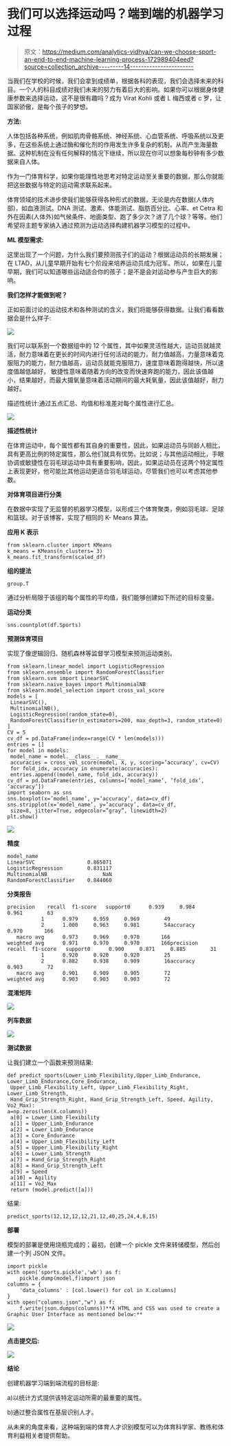 # 我们可以选择运动吗？端到端的机器学习过程

> 原文：<https://medium.com/analytics-vidhya/can-we-choose-sport-an-end-to-end-machine-learning-process-172989404eed?source=collection_archive---------14----------------------->

当我们在学校的时候，我们会拿到成绩单，根据各科的表现，我们会选择未来的科目。一个人的科目成绩对我们未来的努力有着巨大的影响。如果你可以根据身体健康参数来选择运动，这不是很有趣吗？成为 Virat Kohli 或者 L 梅西或者 c 罗，让国家骄傲，是每个孩子的梦想。

**方法:**

人体包括各种系统，例如肌肉骨骼系统、神经系统、心血管系统、呼吸系统以及更多，在这些系统上通过酶和催化剂的作用发生许多复杂的机制，从而产生海量数据。这种机制在没有任何解释的情况下继续，所以现在你可以想象每秒钟有多少数据来自人体。

作为一门体育科学，如果你能理性地思考对特定运动至关重要的数据，那么你就能把这些数据与特定的运动需求联系起来。

体育领域的技术进步使我们能够获得各种形式的数据，无论是内在数据(人体内部)，如血液测试。DNA 测试、激素、体能测试、脂肪百分比、心率、et Cetra 和外在因素(人体外)如气候条件、地面类型、跑了多少次？进了几个球？等等。他们希望将主题专家纳入通过预测为运动选择构建机器学习模型的过程中。

**ML 模型需求:**

这里出现了一个问题，为什么我们要预测孩子们的运动？根据运动员的长期发展；在 LTAD，从儿童早期开始有七个阶段来培养运动员成为冠军。所以，如果在儿童早期，我们可以知道哪些运动适合你的孩子；是不是会对运动参与产生巨大的影响。

**我们怎样才能做到呢？**

正如前面讨论的运动技术和各种测试的含义，我们将能够获得数据。让我们看看数据会是什么样子:

![](img/bf7006417d7fd9154da0d7df356c63b6.png)

我们可以联系到一个数据组中的 12 个属性，其中如果灵活性越大，运动员就越灵活，耐力意味着在更长的时间内进行任何活动的能力，耐力值越高，力量意味着克服阻力的能力，耐力值越高，运动员就能克服阻力，速度意味着跑得越快，所以速度值越低越好， 敏捷性意味着随着方向的改变而快速奔跑的能力，因此该值越小，结果越好，而最大摄氧量意味着活动期间的最大耗氧量，因此该值越好，耐力越好。

描述性统计:通过五点汇总、均值和标准差对每个属性进行汇总。

![](img/37a52ce48fa23ad01836b008d3675c23.png)

**描述性统计**

在体育运动中，每个属性都有其自身的重要性，因此，如果运动员与同龄人相比，具有更高比例的特定属性，那么他们就具有优势。比如说；与其他运动相比，手眼协调或敏捷性在羽毛球运动中具有重要影响，因此，如果运动员在这两个特定属性上表现更好，他可能比其他运动更适合羽毛球运动，尽管我们也可以考虑其他参数。

**对体育项目进行分类**

在数据中实现了无监督的机器学习模型，以形成三个体育聚类，例如羽毛球、足球和篮球。对于该博客，实现了相同的 K- Means 算法。

**应用 K 表示**

```
from sklearn.cluster import KMeans
k_means = KMeans(n_clusters= 3)
k_means.fit_transform(scaled_df)
```

**组的提法**

```
group.T
```

通过分析局限于该组的每个属性的平均值，我们能够创建如下所述的目标变量。

**运动分类**

```
sns.countplot(df.Sports)
```

**预测体育项目**

实现了像逻辑回归、随机森林等监督学习模型来预测运动类别。

```
from sklearn.linear_model import LogisticRegression
from sklearn.ensemble import RandomForestClassifier
from sklearn.svm import LinearSVC
from sklearn.naive_bayes import MultinomialNB
from sklearn.model_selection import cross_val_score
models = [
 LinearSVC(),
 MultinomialNB(),
 LogisticRegression(random_state=0),
 RandomForestClassifier(n_estimators=200, max_depth=3, random_state=0)
]
CV = 5
cv_df = pd.DataFrame(index=range(CV * len(models)))
entries = []
for model in models:
 model_name = model.__class__.__name__
 accuracies = cross_val_score(model, X, y, scoring=’accuracy’, cv=CV)
 for fold_idx, accuracy in enumerate(accuracies):
 entries.append((model_name, fold_idx, accuracy))
cv_df = pd.DataFrame(entries, columns=[‘model_name’, ‘fold_idx’, ‘accuracy’])
import seaborn as sns
sns.boxplot(x=’model_name’, y=’accuracy’, data=cv_df)
sns.stripplot(x=’model_name’, y=’accuracy’, data=cv_df, 
 size=8, jitter=True, edgecolor=”gray”, linewidth=2)
plt.show()
```

![](img/ae59efb50082a5256444ba057cd0cc85.png)

**精度**

```
model_name
LinearSVC                 0.865071
LogisticRegression        0.831117
MultinomialNB                  NaN
RandomForestClassifier    0.844060
```

**分类报告**

```
precision    recall  f1-score   support0      0.939     0.984     0.961        63
           1      0.979     0.959     0.969        49
           2      1.000     0.963     0.981        54accuracy                          0.970       166
   macro avg      0.973     0.969     0.970       166
weighted avg      0.971     0.970     0.970       166precision    recall  f1-score   support0      0.900     0.871     0.885        31
           1      0.920     0.920     0.920        25
           2      0.882     0.938     0.909        16accuracy                          0.903        72
   macro avg      0.901     0.909     0.905        72
weighted avg      0.903     0.903     0.903        72
```

**混淆矩阵**

![](img/958340400c02f91b9e7a8dd414bfcee4.png)

**列车数据**

![](img/0631802d7aaca8ca7677b346970d467e.png)

**测试数据**

让我们建立一个函数来预测结果:

```
def predict_sports(Lower_Limb_Flexibility,Upper_Limb_Endurance, Lower_Limb_Endurance,Core_Endurance,
 Upper_Limb_Flexibility_Left, Upper_Limb_Flexibility_Right, Lower_Limb_Strength,
 Hand_Grip_Strength_Right, Hand_Grip_Strength_Left, Speed, Agility, Vo2_Max):
a=np.zeros(len(X.columns))
 a[0] = Lower_Limb_Flexibility
 a[1] = Upper_Limb_Endurance
 a[2] = Lower_Limb_Endurance 
 a[3] = Core_Endurance
 a[4] = Upper_Limb_Flexibility_Left
 a[5] = Upper_Limb_Flexibility_Right
 a[6] = Lower_Limb_Strength
 a[7] = Hand_Grip_Strength_Right
 a[8] = Hand_Grip_Strength_Left
 a[9] = Speed 
 a[10] = Agility
 a[11] = Vo2_Max
 return (model.predict([a]))
```

结果:

```
predict_sports(12,12,12,12,21,12,40,25,24,4,8,15)
```

**部署**

模型的部署是使用烧瓶完成的；最初，创建一个 pickle 文件来转储模型，然后创建一个列 JSON 文件。

```
import pickle
with open('sports.pickle','wb') as f:
    pickle.dump(model,f)import json
columns = {
    'data_columns' : [col.lower() for col in X.columns]
}
with open("columns.json","w") as f:
    f.write(json.dumps(columns))**A HTML and CSS was used to create a Graphic User Interface as mentioned below:**
```

![](img/f1d754e5ec06dad0a653054d3c273fe2.png)

**点击提交后:**

![](img/a6f1cce1f1a50bb37dccd39bdc92a9b4.png)

**结论**

创建机器学习端到端流程的目标是:

a)以统计方式提供该特定运动所需的最重要的属性。

b)通过整合属性在基层识别人才。

从未来的角度来看，这种端到端的体育人才识别模型可以为体育科学家、教练和体育利益相关者提供帮助。